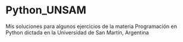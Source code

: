 # Python_UNSAM
Mis soluciones para algunos ejercicios de la materia Programación en Python dictada en la Universidad de San Martín, Argentina
